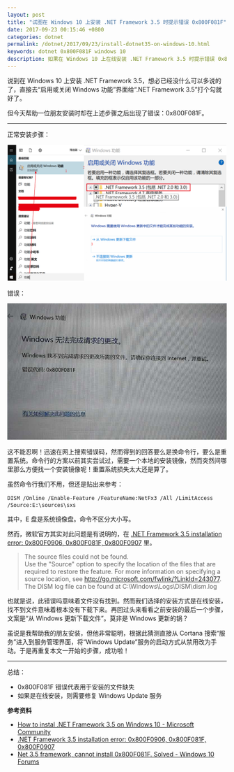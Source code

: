 ```yaml
---
layout: post
title: "试图在 Windows 10 上安装 .NET Framework 3.5 时提示错误 0x800F081F"
date: 2017-09-23 00:15:46 +0800
categories: dotnet
permalink: /dotnet/2017/09/23/install-dotnet35-on-windows-10.html
keywords: dotnet 0x800F081F windows 10
description: 如果在 Windows 10 上在线安装 .NET Framework 3.5 时提示错误 0x800F081F，可以考虑修复 Windows Update 服务后重试。
---
```


说到在 Windows 10 上安装 .NET Framework 3.5，想必已经没什么可以多说的了，直接去“启用或关闭 Windows 功能”界面给“.NET Framework 3.5”打个勾就好了。

但今天帮助一位朋友安装时却在上述步骤之后出现了错误：0x800F081F。

---

正常安装步骤：

![在 Windows 10 上安装 .NET Framework 3.5](/static/posts/2017-09-22-23-53-09.png)

错误：

![错误代码：0x800F081F](/static/posts/2017-09-22-23-55-50.png)

这不能忍啊！迅速在网上搜索错误码，然而得到的回答要么是换命令行，要么是重置系统。命令行的方案以前其实尝试过，需要一个本地的安装镜像，然而突然间哪里那么方便找一个安装镜像呢！重置系统损失太大还是算了。

虽然命令行我们不用，但还是贴出来参考：

```shell
DISM /Online /Enable-Feature /FeatureName:NetFx3 /All /LimitAccess /Source:E:\sources\sxs
```

其中，E 盘是系统镜像盘。命令不区分大小写。

然而，微软官方其实对此问题是有说明的，在 [.NET Framework 3.5 installation error: 0x800F0906, 0x800F081F, 0x800F0907](https://support.microsoft.com/en-us/help/2734782/net-framework-3-5-installation-error-0x800f0906--0x800f081f--0x800f09) 里。

> The source files could not be found.  
> Use the "Source" option to specify the location of the files that are required to restore the feature. For more information on specifying a source location, see http://go.microsoft.com/fwlink/?LinkId=243077.  
> The DISM log file can be found at C:\Windows\Logs\DISM\dism.log

也就是说，此错误吗意味着文件没有找到。然而我们选择的安装方式是在线安装，找不到文件意味着根本没有下载下来。再回过头来看看之前安装的最后一个步骤，文案是“从 Windows 更新下载文件”。莫非是 Windows 更新的锅？

虽说是我帮助我的朋友安装，但他非常聪明，根据此猜测直接从 Cortana 搜索“服务”进入到服务管理界面，将“Windows Update”服务的启动方式从禁用改为手动。于是再重复本文一开始的步骤，成功啦！

---

总结：
- 0x800F081F 错误代表用于安装的文件缺失
- 如果是在线安装，则需要修复 Windows Update 服务


**参考资料**
- [How to instal .NET Framework 3.5 on Windows 10 - Microsoft Community](https://answers.microsoft.com/en-us/insider/forum/insider_wintp-insider_install/how-to-instal-net-framework-35-on-windows-10/450b3ba6-4d19-45ae-840e-78519f36d7a4)
- [.NET Framework 3.5 installation error: 0x800F0906, 0x800F081F, 0x800F0907](https://support.microsoft.com/en-us/help/2734782/net-framework-3-5-installation-error-0x800f0906--0x800f081f--0x800f09)
- [Net 3.5 framework, cannot install 0x800F081F. Solved - Windows 10 Forums](https://www.tenforums.com/software-apps/16594-net-3-5-framework-cannot-install-0x800f081f.html)
